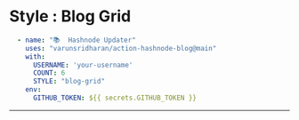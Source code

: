 # Style : Blog Grid

```yaml
  - name: "📚  Hashnode Updater"
    uses: "varunsridharan/action-hashnode-blog@main"
    with:
      USERNAME: 'your-username'
      COUNT: 6
      STYLE: "blog-grid"
    env:
      GITHUB_TOKEN: ${{ secrets.GITHUB_TOKEN }}
```

---

<!-- HASHNODE_BLOG:START -->
<!-- HASHNODE_BLOG:END -->